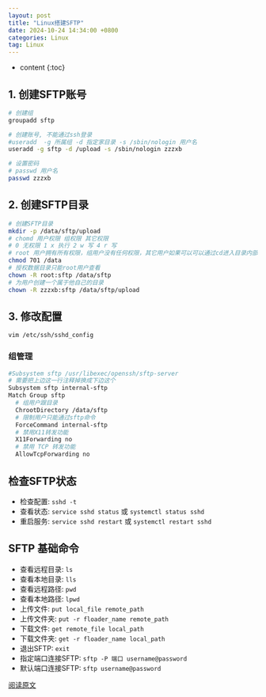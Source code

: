 ```yaml
---
layout: post
title: "Linux搭建SFTP"
date: 2024-10-24 14:34:00 +0800
categories: Linux
tag: Linux
---
```


* content
{:toc}

## 1. 创建SFTP账号

```sh
# 创建组
groupadd sftp

# 创建账号, 不能通过ssh登录
#useradd  -g 所属组 -d 指定家目录 -s /sbin/nologin 用户名
useradd -g sftp -d /upload -s /sbin/nologin zzzxb

# 设置密码
# passwd 用户名
passwd zzzxb
```

## 2. 创建SFTP目录

```sh
# 创建SFTP目录
mkdir -p /data/sftp/upload
# chomd 用户权限 组权限 其它权限
# 0 无权限 1 x 执行 2 w 写 4 r 写
# root 用户拥有所有权限，组用户没有任何权限，其它用户如果可以可以通过cd进入目录内部，不能ls查看,需要清楚目录内部信息才能进去
chmod 701 /data
# 授权数据目录只能root用户查看
chown -R root:sftp /data/sftp
# 为用户创建一个属于他自己的目录
chown -R zzzxb:sftp /data/sftp/upload
```

## 3. 修改配置

`vim /etc/ssh/sshd_config`

### 组管理

```sh
#Subsystem sftp /usr/libexec/openssh/sftp-server
# 需要把上边这一行注释掉换成下边这个
Subsystem sftp internal-sftp
Match Group sftp
  # 组用户跟目录
  ChrootDirectory /data/sftp
  # 限制用户只能通过sftp命令
  ForceCommand internal-sftp
  # 禁用X11转发功能
  X11Forwarding no
  # 禁用 TCP 转发功能
  AllowTcpForwarding no
```

## 检查SFTP状态

* 检查配置: `sshd -t`
* 查看状态: `service sshd status` 或 `systemctl status sshd`
* 重启服务: `service sshd restart` 或 `systemctl restart sshd`

## SFTP 基础命令

* 查看远程目录: `ls`
* 查看本地目录: `lls`
* 查看远程路径: `pwd`
* 查看本地路径: `lpwd`
* 上传文件: `put local_file remote_path`
* 上传文件夹: `put -r floader_name remote_path`
* 下载文件: `get remote_file local_path`
* 下载文件夹: `get -r floader_name local_path`
* 退出SFTP: `exit`
* 指定端口连接SFTP: `sftp -P 端口 username@password`
* 默认端口连接SFTP: `sftp username@password`

[阅读原文](https://www.cnblogs.com/chaosfe/p/16123538.html)
